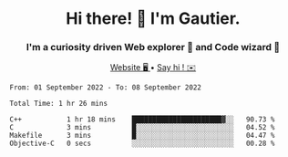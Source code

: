 <h1 align="center">Hi there! 👋 I'm Gautier.</h1>
<h3 align="center">I'm a curiosity driven Web explorer 🚀 and Code wizard 🧙</h3>

<p align="center">
  <a href="http://xisabla.pro">Website 🖥️ </a> •
  <a href="mailto:xisabla.dev@gmail.com">Say hi ! ✉️</a>
</p>

<!--START_SECTION:waka-->

```text
From: 01 September 2022 - To: 08 September 2022

Total Time: 1 hr 26 mins

C++           1 hr 18 mins    ██████████████████████▓░░   90.73 %
C             3 mins          █░░░░░░░░░░░░░░░░░░░░░░░░   04.52 %
Makefile      3 mins          █░░░░░░░░░░░░░░░░░░░░░░░░   04.47 %
Objective-C   0 secs          ░░░░░░░░░░░░░░░░░░░░░░░░░   00.28 %
```

<!--END_SECTION:waka-->
